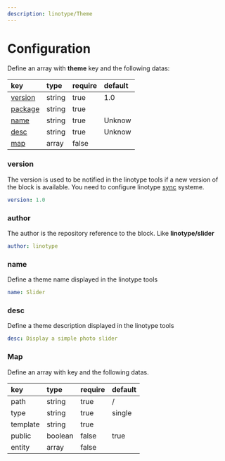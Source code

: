 ```yaml
---
description: linotype/Theme
---
```


# Configuration

Define an array with **theme** key and the following datas: 

| key | type | require | default |
| :--- | :--- | :--- | :--- |
| [version](structure.md#version) | string | true | 1.0 |
| [package](structure.md#package) | string | true |  |
| [name](structure.md#name) | string | true | Unknow |
| [desc](structure.md#desc) | string | true | Unknow |
| [map]() | array | false |  |

### version

The version is used to be notified in the linotype tools if a new version of the block is available. You need to configure linotype [sync](../../tools/sync.md) systeme.

```yaml
version: 1.0
```

### author

The author is the repository reference to the block. Like **linotype/slider**

```yaml
author: linotype
```

### name

Define a theme name displayed in the linotype tools

```yaml
name: Slider
```

### desc

Define a theme description displayed in the linotype tools

```yaml
desc: Display a simple photo slider
```

### Map

Define an array with key and the following datas.

| key | type | require | default |
| :--- | :--- | :--- | :--- |
| path | string | true | / |
| type | string | true | single |
| template | string | true |  |
| public | boolean | false | true |
| entity | array | false |  |

